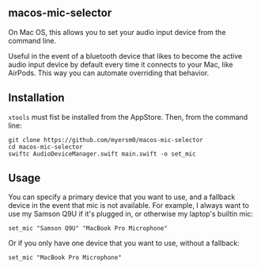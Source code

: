 ## macos-mic-selector
On Mac OS, this allows you to set your audio input device from the command line.

Useful in the event of a bluetooth device that likes to become the active audio input device by default every time it connects to your Mac, like AirPods. This way you can automate overriding that behavior.

## Installation
`xtools` must fist be installed from the AppStore. Then, from the command line:
```
git clone https://github.com/myersm0/macos-mic-selector
cd macos-mic-selector
swiftc AudioDeviceManager.swift main.swift -o set_mic
```

## Usage
You can specify a primary device that you want to use, and a fallback device in the event that mic is not available. For example, I always want to use my Samson Q9U if it's plugged in, or otherwise my laptop's builtin mic:
```
set_mic "Samson Q9U" "MacBook Pro Microphone"
```

Or if you only have one device that you want to use, without a fallback:
```
set_mic "MacBook Pro Microphone"
```

